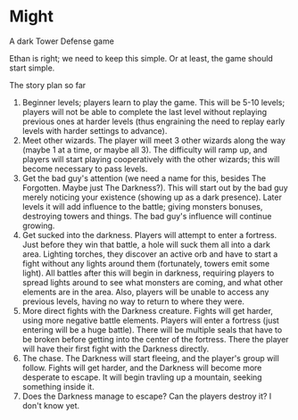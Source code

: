 # Might

A dark Tower Defense game

Ethan is right; we need to keep this simple. Or at least, the game should start simple.

The story plan so far

1.  Beginner levels; players learn to play the game. This will be 5-10 levels; players will not be able to complete the last level without replaying previous ones at harder levels (thus engraining the need to replay early levels with harder settings to advance).
2.  Meet other wizards. The player will meet 3 other wizards along the way (maybe 1 at a time, or maybe all 3). The difficulty will ramp up, and players will start playing cooperatively with the other wizards; this will become necessary to pass levels.
3.  Get the bad guy's attention (we need a name for this, besides The Forgotten. Maybe just The Darkness?). This will start out by the bad guy merely noticing your existence (showing up as a dark presence). Later levels it will add influence to the battle; giving monsters bonuses, destroying towers and things. The bad guy's influence will continue growing.
4.  Get sucked into the darkness. Players will attempt to enter a fortress. Just before they win that battle, a hole will suck them all into a dark area. Lighting torches, they discover an active orb and have to start a fight without any lights around them (fortunately, towers emit some light). All battles after this will begin in darkness, requiring players to spread lights around to see what monsters are coming, and what other elements are in the area. Also, players will be unable to access any previous levels, having no way to return to where they were.
5.  More direct fights with the Darkness creature. Fights will get harder, using more negative battle elements. Players will enter a fortress (just entering will be a huge battle). There will be multiple seals that have to be broken before getting into the center of the fortress. There the player will have their first fight with the Darkness directly.
6.  The chase. The Darkness will start fleeing, and the player's group will follow. Fights will get harder, and the Darkness will become more desperate to escape. It will begin travling up a mountain, seeking something inside it.
7.  Does the Darkness manage to escape? Can the players destroy it? I don't know yet.
